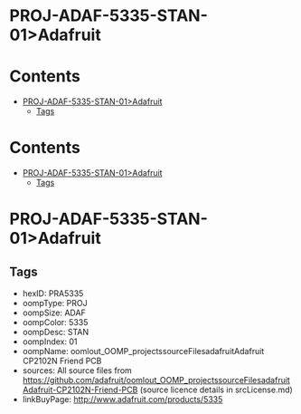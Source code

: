 
PROJ-ADAF-5335-STAN-01>Adafruit
===============================

Contents
========

* [PROJ-ADAF-5335-STAN-01>Adafruit](#proj-adaf-5335-stan-01adafruit)
	* [Tags](#tags)

Contents
========

* [PROJ-ADAF-5335-STAN-01>Adafruit](#proj-adaf-5335-stan-01adafruit)
	* [Tags](#tags)

# PROJ-ADAF-5335-STAN-01>Adafruit

## Tags

- hexID: PRA5335
- oompType: PROJ
- oompSize: ADAF
- oompColor: 5335
- oompDesc: STAN
- oompIndex: 01
- oompName: oomlout_OOMP_projectssourceFilesadafruitAdafruit CP2102N Friend PCB
- sources: All source files from https://github.com/adafruit/oomlout_OOMP_projectssourceFilesadafruitAdafruit-CP2102N-Friend-PCB (source licence details in srcLicense.md)
- linkBuyPage: http://www.adafruit.com/products/5335
